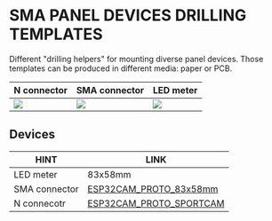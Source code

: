 # SMA PANEL DEVICES DRILLING TEMPLATES

Different "drilling helpers" for mounting diverse panel devices. Those templates can be produced in different media: paper or PCB. 

N connector         |SMA connector                      | LED meter                 
------------------------------|--------------------------------|-----------------------------
![](/assets/img/dil.jpg)      |![](/assets/img/small.jpg)      |![](/assets/img/big.jpg) 

## Devices

| HINT                | LINK                                     
|---------------------|-----------------------------------------------------
| LED meter | 83x58mm | [MCU_PROTO_83x58mm](/MCU_PROTO_83x58mm)  
| SMA connector       | [ESP32CAM_PROTO_83x58mm](/ESP32CAM_PROTO_83x58mm)  
| N connecotr         | [ESP32CAM_PROTO_SPORTCAM](/ESP32CAM_PROTO_SPORTCAM)
